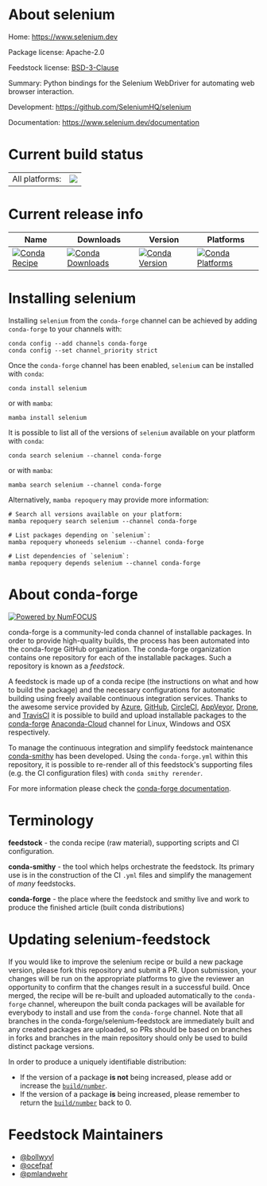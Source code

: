 About selenium
==============

Home: https://www.selenium.dev

Package license: Apache-2.0

Feedstock license: [BSD-3-Clause](https://github.com/conda-forge/selenium-feedstock/blob/main/LICENSE.txt)

Summary: Python bindings for the Selenium WebDriver for automating web browser interaction.

Development: https://github.com/SeleniumHQ/selenium

Documentation: https://www.selenium.dev/documentation

Current build status
====================


<table><tr><td>All platforms:</td>
    <td>
      <a href="https://dev.azure.com/conda-forge/feedstock-builds/_build/latest?definitionId=1897&branchName=main">
        <img src="https://dev.azure.com/conda-forge/feedstock-builds/_apis/build/status/selenium-feedstock?branchName=main">
      </a>
    </td>
  </tr>
</table>

Current release info
====================

| Name | Downloads | Version | Platforms |
| --- | --- | --- | --- |
| [![Conda Recipe](https://img.shields.io/badge/recipe-selenium-green.svg)](https://anaconda.org/conda-forge/selenium) | [![Conda Downloads](https://img.shields.io/conda/dn/conda-forge/selenium.svg)](https://anaconda.org/conda-forge/selenium) | [![Conda Version](https://img.shields.io/conda/vn/conda-forge/selenium.svg)](https://anaconda.org/conda-forge/selenium) | [![Conda Platforms](https://img.shields.io/conda/pn/conda-forge/selenium.svg)](https://anaconda.org/conda-forge/selenium) |

Installing selenium
===================

Installing `selenium` from the `conda-forge` channel can be achieved by adding `conda-forge` to your channels with:

```
conda config --add channels conda-forge
conda config --set channel_priority strict
```

Once the `conda-forge` channel has been enabled, `selenium` can be installed with `conda`:

```
conda install selenium
```

or with `mamba`:

```
mamba install selenium
```

It is possible to list all of the versions of `selenium` available on your platform with `conda`:

```
conda search selenium --channel conda-forge
```

or with `mamba`:

```
mamba search selenium --channel conda-forge
```

Alternatively, `mamba repoquery` may provide more information:

```
# Search all versions available on your platform:
mamba repoquery search selenium --channel conda-forge

# List packages depending on `selenium`:
mamba repoquery whoneeds selenium --channel conda-forge

# List dependencies of `selenium`:
mamba repoquery depends selenium --channel conda-forge
```


About conda-forge
=================

[![Powered by
NumFOCUS](https://img.shields.io/badge/powered%20by-NumFOCUS-orange.svg?style=flat&colorA=E1523D&colorB=007D8A)](https://numfocus.org)

conda-forge is a community-led conda channel of installable packages.
In order to provide high-quality builds, the process has been automated into the
conda-forge GitHub organization. The conda-forge organization contains one repository
for each of the installable packages. Such a repository is known as a *feedstock*.

A feedstock is made up of a conda recipe (the instructions on what and how to build
the package) and the necessary configurations for automatic building using freely
available continuous integration services. Thanks to the awesome service provided by
[Azure](https://azure.microsoft.com/en-us/services/devops/), [GitHub](https://github.com/),
[CircleCI](https://circleci.com/), [AppVeyor](https://www.appveyor.com/),
[Drone](https://cloud.drone.io/welcome), and [TravisCI](https://travis-ci.com/)
it is possible to build and upload installable packages to the
[conda-forge](https://anaconda.org/conda-forge) [Anaconda-Cloud](https://anaconda.org/)
channel for Linux, Windows and OSX respectively.

To manage the continuous integration and simplify feedstock maintenance
[conda-smithy](https://github.com/conda-forge/conda-smithy) has been developed.
Using the ``conda-forge.yml`` within this repository, it is possible to re-render all of
this feedstock's supporting files (e.g. the CI configuration files) with ``conda smithy rerender``.

For more information please check the [conda-forge documentation](https://conda-forge.org/docs/).

Terminology
===========

**feedstock** - the conda recipe (raw material), supporting scripts and CI configuration.

**conda-smithy** - the tool which helps orchestrate the feedstock.
                   Its primary use is in the construction of the CI ``.yml`` files
                   and simplify the management of *many* feedstocks.

**conda-forge** - the place where the feedstock and smithy live and work to
                  produce the finished article (built conda distributions)


Updating selenium-feedstock
===========================

If you would like to improve the selenium recipe or build a new
package version, please fork this repository and submit a PR. Upon submission,
your changes will be run on the appropriate platforms to give the reviewer an
opportunity to confirm that the changes result in a successful build. Once
merged, the recipe will be re-built and uploaded automatically to the
`conda-forge` channel, whereupon the built conda packages will be available for
everybody to install and use from the `conda-forge` channel.
Note that all branches in the conda-forge/selenium-feedstock are
immediately built and any created packages are uploaded, so PRs should be based
on branches in forks and branches in the main repository should only be used to
build distinct package versions.

In order to produce a uniquely identifiable distribution:
 * If the version of a package **is not** being increased, please add or increase
   the [``build/number``](https://docs.conda.io/projects/conda-build/en/latest/resources/define-metadata.html#build-number-and-string).
 * If the version of a package **is** being increased, please remember to return
   the [``build/number``](https://docs.conda.io/projects/conda-build/en/latest/resources/define-metadata.html#build-number-and-string)
   back to 0.

Feedstock Maintainers
=====================

* [@bollwyvl](https://github.com/bollwyvl/)
* [@ocefpaf](https://github.com/ocefpaf/)
* [@pmlandwehr](https://github.com/pmlandwehr/)

